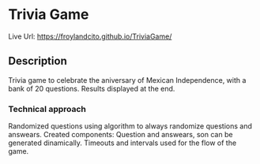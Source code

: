 # Trivia Game 

Live Url: https://froylandcito.github.io/TriviaGame/

## Description
Trivia game to celebrate the aniversary of Mexican Independence, with a bank of 20 questions. Results displayed at the end. 

### Technical approach
Randomized questions using algorithm to always randomize questions and answears. Created components: Question and answears, son can be generated dinamically. 
Timeouts and intervals used for the flow of the game.


